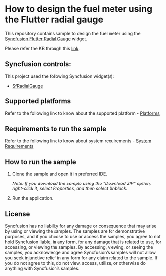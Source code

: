 # How to design the fuel meter using the Flutter radial gauge

This repository contains sample to design the fuel meter using the [Syncfusion Flutter Radial Gauge](https://help.syncfusion.com/flutter/radial-gauge/getting-started) widget.

Please refer the KB through this [link](https://www.syncfusion.com/kb/11415/how-to-design-the-fuel-meter-using-the-flutter-radial-gauge-sfradialgauge).

## Syncfusion controls:

This project used the following Syncfusion widget(s):
* [SfRadialGauge](https://www.syncfusion.com/flutter-widgets/flutter-radial-gauge)

## Supported platforms

Refer to the following link to know about the supported platform - [Platforms](https://help.syncfusion.com/flutter/system-requirements#supported-platforms)

## Requirements to run the sample

Refer to the following link to know about system requirements - [System Requirements](https://help.syncfusion.com/flutter/system-requirements)

## How to run the sample

1. Clone the sample and open it in preferred IDE.

   *Note: If you download the sample using the "Download ZIP" option, right-click it, select Properties, and then select Unblock.*

2. Run the application.

## License

Syncfusion has no liability for any damage or consequence that may arise by using or viewing the samples. The samples are for demonstrative purposes, and if you choose to use or access the samples, you agree to not hold Syncfusion liable, in any form, for any damage that is related to use, for accessing, or viewing the samples. By accessing, viewing, or seeing the samples, you acknowledge and agree Syncfusion’s samples will not allow you seek injunctive relief in any form for any claim related to the sample. If you do not agree to this, do not view, access, utilize, or otherwise do anything with Syncfusion’s samples.
